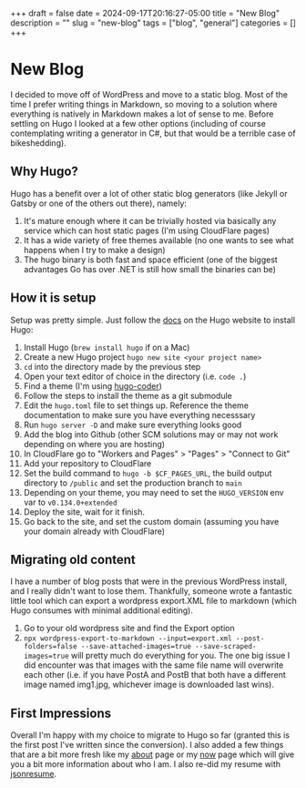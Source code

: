 +++ 
draft = false
date = 2024-09-17T20:16:27-05:00
title = "New Blog"
description = ""
slug = "new-blog"
tags = ["blog", "general"]
categories = []
+++

# New Blog

I decided to move off of WordPress and move to a static blog. Most of the time I prefer writing things in Markdown, so moving to a solution where everything is natively in Markdown makes a lot of sense to me. Before settling on Hugo I looked at a few other options (including of course contemplating writing a generator in C#, but that would be a terrible case of bikeshedding). 

## Why Hugo?

Hugo has a benefit over a lot of other static blog generators (like Jekyll or Gatsby or one of the others out there), namely:
 
  1. It's mature enough where it can be trivially hosted via basically any service which can host static pages (I'm using CloudFlare pages)
  2. It has a wide variety of free themes available (no one wants to see what happens when I try to make a design)
  3. The hugo binary is both fast and space efficient (one of the biggest advantages Go has over .NET is still how small the binaries can be)

## How it is setup

Setup was pretty simple. Just follow the [docs](https://gohugo.io/getting-started/quick-start/) on the Hugo website to install Hugo:

  1. Install Hugo (`brew install hugo` if on a Mac)
  2. Create a new Hugo project `hugo new site <your project name>`
  3. `cd` into the directory made by the previous step
  4. Open your text editor of choice in the directory (i.e. `code .`)
  5. Find a theme (I'm using [hugo-coder](https://github.com/luizdepra/hugo-coder))
  6. Follow the steps to install the theme as a git submodule
  7. Edit the `hugo.toml` file to set things up. Reference the theme documentation to make sure you have everything necesssary
  8. Run `hugo server -D` and make sure everything looks good
  9. Add the blog into Github (other SCM solutions may or may not work depending on where you are hosting)
  10. In CloudFlare go to "Workers and Pages" > "Pages" > "Connect to Git"
  11. Add your repository to CloudFlare
  12. Set the build command to `hugo -b $CF_PAGES_URL`, the build output directory to `/public` and set the production branch to `main`
  13. Depending on your theme, you may need to set the `HUGO_VERSION` env var to `v0.134.0+extended`
  14. Deploy the site, wait for it finish.
  15. Go back to the site, and set the custom domain (assuming you have your domain already with CloudFlare)

## Migrating old content

I have a number of blog posts that were in the previous WordPress install, and I really didn't want to lose them. Thankfully, someone wrote a fantastic little tool which can export a wordpress export.XML file to markdown (which Hugo consumes with minimal additional editing).

  1. Go to your old wordpress site and find the Export option
  2. `npx wordpress-export-to-markdown --input=export.xml --post-folders=false --save-attached-images=true --save-scraped-images=true` will pretty much do everything for you. The one big issue I did encounter was that images with the same file name will overwrite each other (i.e. if you have PostA and PostB that both have a different image named img1.jpg, whichever image is downloaded last wins).

## First Impressions

Overall I'm happy with my choice to migrate to Hugo so far (granted this is the first post I've written since the conversion). I also added a few things that are a bit more fresh like my [about](/about) page or my [now](/now) page which will give you a bit more information about who I am. I also re-did my resume with [jsonresume](https://jsonresume.org).